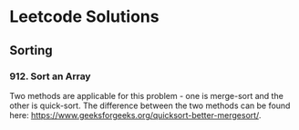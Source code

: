 # Leetcode Solutions

## Sorting
### 912. Sort an Array
Two methods are applicable for this problem - one is merge-sort and the other is quick-sort. The difference between the two methods can be found here: https://www.geeksforgeeks.org/quicksort-better-mergesort/.

